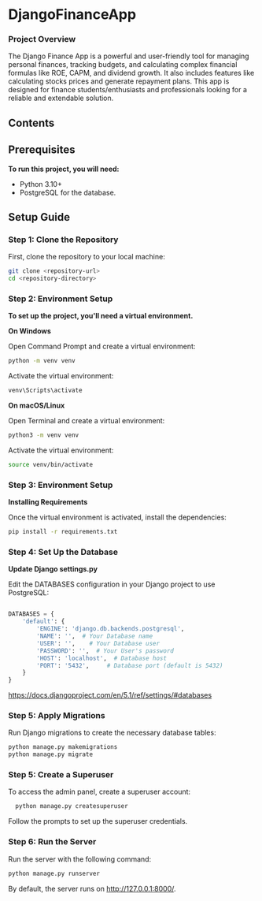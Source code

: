 # DjangoFinanceApp
### Project Overview
The Django Finance App is a powerful and user-friendly tool for managing personal finances, tracking budgets, and calculating complex financial formulas like ROE, CAPM, and dividend growth. It also includes features like calculating stocks prices and generate repayment plans. This app is designed for finance students/enthusiasts and professionals looking for a reliable and extendable solution.

## Contents
## Prerequisites
**To run this project, you will need:**

- Python 3.10+
- PostgreSQL for the database.

## Setup Guide

### Step 1: Clone the Repository
First, clone the repository to your local machine:

```bash
git clone <repository-url>
cd <repository-directory>
```

### Step 2: Environment Setup

**To set up the project, you'll need a virtual environment.**

**On Windows**

Open Command Prompt and create a virtual environment:
```bash
python -m venv venv
```
Activate the virtual environment:
```bash
venv\Scripts\activate
```
**On macOS/Linux**

Open Terminal and create a virtual environment:
```bash
python3 -m venv venv
```
Activate the virtual environment:
```bash
source venv/bin/activate
```
### Step 3: Environment Setup
**Installing Requirements**

Once the virtual environment is activated, install the dependencies:

```bash
pip install -r requirements.txt
```

### Step 4: Set Up the Database
**Update Django settings.py**


Edit the DATABASES configuration in your Django project to use PostgreSQL:

```python

DATABASES = {
    'default': {
        'ENGINE': 'django.db.backends.postgresql',
        'NAME': '',  # Your Database name
        'USER': '',    # Your Database user
        'PASSWORD': '',  # Your User's password
        'HOST': 'localhost',  # Database host
        'PORT': '5432',     # Database port (default is 5432)
    }
}
```
https://docs.djangoproject.com/en/5.1/ref/settings/#databases

### Step 5: Apply Migrations

Run Django migrations to create the necessary database tables:

```bash
python manage.py makemigrations
python manage.py migrate
```

### Step 5: Create a Superuser

To access the admin panel, create a superuser account:

```bash
  python manage.py createsuperuser
```
Follow the prompts to set up the superuser credentials.

### Step 6: Run the Server

Run the server with the following command:

```bash
python manage.py runserver
```
By default, the server runs on http://127.0.0.1:8000/.
